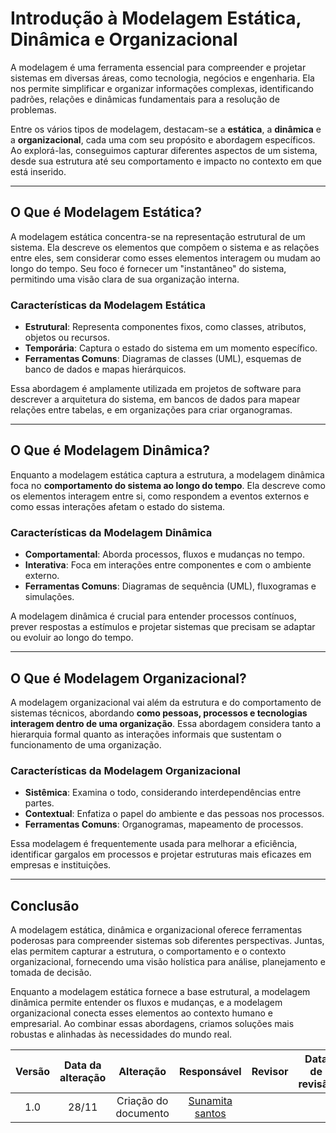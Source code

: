 # Introdução à Modelagem Estática, Dinâmica e Organizacional

A modelagem é uma ferramenta essencial para compreender e projetar sistemas em diversas áreas, como tecnologia, negócios e engenharia. Ela nos permite simplificar e organizar informações complexas, identificando padrões, relações e dinâmicas fundamentais para a resolução de problemas.

Entre os vários tipos de modelagem, destacam-se a **estática**, a **dinâmica** e a **organizacional**, cada uma com seu propósito e abordagem específicos. Ao explorá-las, conseguimos capturar diferentes aspectos de um sistema, desde sua estrutura até seu comportamento e impacto no contexto em que está inserido.

---

## O Que é Modelagem Estática?

A modelagem estática concentra-se na representação estrutural de um sistema. Ela descreve os elementos que compõem o sistema e as relações entre eles, sem considerar como esses elementos interagem ou mudam ao longo do tempo. Seu foco é fornecer um "instantâneo" do sistema, permitindo uma visão clara de sua organização interna.

### Características da Modelagem Estática

- **Estrutural**: Representa componentes fixos, como classes, atributos, objetos ou recursos.
- **Temporária**: Captura o estado do sistema em um momento específico.
- **Ferramentas Comuns**: Diagramas de classes (UML), esquemas de banco de dados e mapas hierárquicos.

Essa abordagem é amplamente utilizada em projetos de software para descrever a arquitetura do sistema, em bancos de dados para mapear relações entre tabelas, e em organizações para criar organogramas.

---

## O Que é Modelagem Dinâmica?

Enquanto a modelagem estática captura a estrutura, a modelagem dinâmica foca no **comportamento do sistema ao longo do tempo**. Ela descreve como os elementos interagem entre si, como respondem a eventos externos e como essas interações afetam o estado do sistema.

### Características da Modelagem Dinâmica

- **Comportamental**: Aborda processos, fluxos e mudanças no tempo.
- **Interativa**: Foca em interações entre componentes e com o ambiente externo.
- **Ferramentas Comuns**: Diagramas de sequência (UML), fluxogramas e simulações.

A modelagem dinâmica é crucial para entender processos contínuos, prever respostas a estímulos e projetar sistemas que precisam se adaptar ou evoluir ao longo do tempo.

---

## O Que é Modelagem Organizacional?

A modelagem organizacional vai além da estrutura e do comportamento de sistemas técnicos, abordando **como pessoas, processos e tecnologias interagem dentro de uma organização**. Essa abordagem considera tanto a hierarquia formal quanto as interações informais que sustentam o funcionamento de uma organização.

### Características da Modelagem Organizacional

- **Sistêmica**: Examina o todo, considerando interdependências entre partes.
- **Contextual**: Enfatiza o papel do ambiente e das pessoas nos processos.
- **Ferramentas Comuns**: Organogramas, mapeamento de processos.

Essa modelagem é frequentemente usada para melhorar a eficiência, identificar gargalos em processos e projetar estruturas mais eficazes em empresas e instituições.

---

## Conclusão

A modelagem estática, dinâmica e organizacional oferece ferramentas poderosas para compreender sistemas sob diferentes perspectivas. Juntas, elas permitem capturar a estrutura, o comportamento e o contexto organizacional, fornecendo uma visão holística para análise, planejamento e tomada de decisão.

Enquanto a modelagem estática fornece a base estrutural, a modelagem dinâmica permite entender os fluxos e mudanças, e a modelagem organizacional conecta esses elementos ao contexto humano e empresarial. Ao combinar essas abordagens, criamos soluções mais robustas e alinhadas às necessidades do mundo real.

| Versão | Data da alteração |      Alteração       |                  Responsável                  | Revisor | Data de revisão |
| :----: | :---------------: | :------------------: | :-------------------------------------------: | :-----: | :-------------: |
|  1.0   |       28/11       | Criação do documento | [Sunamita santos](https://github.com/Sunamit) |         |                 |
